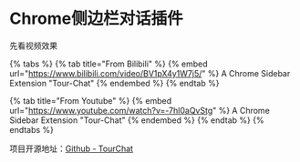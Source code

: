 # Chrome侧边栏对话插件

先看视频效果

{% tabs %}
{% tab title="From Bilibili" %}
{% embed url="https://www.bilibili.com/video/BV1pX4y1W7j5/" %}
A Chrome Sidebar Extension "Tour-Chat"
{% endembed %}
{% endtab %}

{% tab title="From Youtube" %}
{% embed url="https://www.youtube.com/watch?v=-7hl0aQvStg" %}
A Chrome Sidebar Extension "Tour-Chat"
{% endembed %}
{% endtab %}
{% endtabs %}

项目开源地址：[Github - TourChat](https://github.com/loo-y/tourChat)




